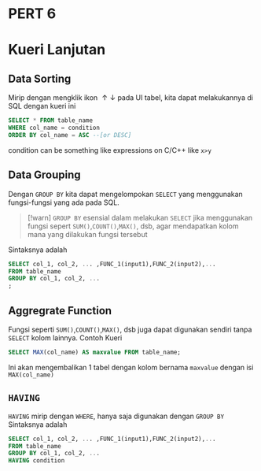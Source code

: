 # PERT 6

# Kueri Lanjutan

## Data Sorting

Mirip dengan mengklik ikon $\uparrow\downarrow$ pada UI tabel, kita dapat melakukannya di SQL dengan kueri ini

````sql
SELECT * FROM table_name
WHERE col_name = condition
ORDER BY col_name = ASC --[or DESC]
````

condition can be something like expressions on C/C++ like `x>y` 

## Data Grouping

Dengan `GROUP BY` kita dapat mengelompokan `SELECT` yang menggunakan fungsi-fungsi yang ada pada SQL.

 > 
 > \[!warn\]
 > `GROUP BY` esensial dalam melakukan `SELECT` jika menggunakan fungsi sepert `SUM()`,`COUNT()`,`MAX()`, dsb, agar mendapatkan kolom mana yang dilakukan fungsi tersebut

Sintaksnya adalah

````sql
SELECT col_1, col_2, ... ,FUNC_1(input1),FUNC_2(input2),...
FROM table_name
GROUP BY col_1, col_2, ...
;
````

## Aggregrate Function

Fungsi seperti `SUM()`,`COUNT()`,`MAX()`, dsb juga dapat digunakan sendiri tanpa `SELECT` kolom lainnya.
Contoh Kueri

````sql
SELECT MAX(col_name) AS maxvalue FROM table_name;
````

Ini akan mengembalikan 1 tabel dengan kolom bernama `maxvalue` dengan isi `MAX(col_name)`

## `HAVING`

`HAVING` mirip dengan `WHERE`, hanya saja digunakan dengan `GROUP BY`
Sintaksnya adalah

````sql
SELECT col_1, col_2, ... ,FUNC_1(input1),FUNC_2(input2),...
FROM table_name
GROUP BY col_1, col_2, ...
HAVING condition
````
